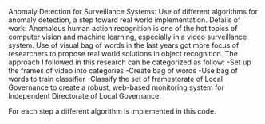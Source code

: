Anomaly Detection for Surveillance Systems:
Use of different algorithms for anomaly detection, a step toward real world implementation.
Details of work:
Anomalous human action recognition is one of the hot topics of computer vision and machine learning,
especially in a video surveillance system. Use of visual bag of words in the last years
got more focus of researchers to propose real world solutions in object recognition.
The approach I followed in this research can be categorized as follow:
-Set up the frames of video into categories
-Create bag of words
-Use bag of words to train classifier
-Classify the set of framestorate of Local Governance to create a robust, web-based monitoring system for Independent Directorate of Local Governance.

For each step a different algorithm is implemented in this code.
